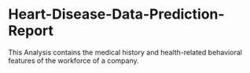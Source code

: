 # Heart-Disease-Data-Prediction-Report
This Analysis contains the medical history and health-related behavioral features of the workforce of a company.

